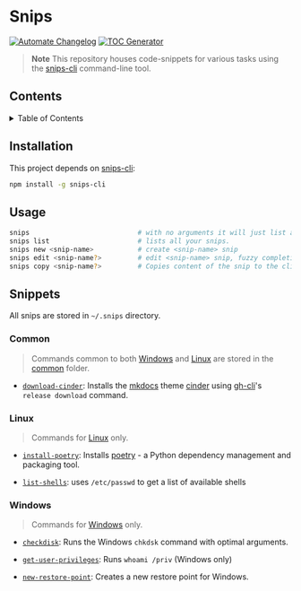 [CHANGELOG]: ./CHANGELOG.md

# Snips

<!-- Badges:Begin -->
[![Automate Changelog](https://github.com/jimbrig/snips/actions/workflows/changelog.yml/badge.svg)](https://github.com/jimbrig/snips/actions/workflows/changelog.yml)
[![TOC Generator](https://github.com/jimbrig/snips/actions/workflows/toc.yml/badge.svg)](https://github.com/jimbrig/snips/actions/workflows/toc.yml)
<!-- Badges:End -->

> **Note** This repository houses code-snippets for various tasks using the [snips-cli](https://github.com/srijanshetty/snips) command-line tool.

## Contents

<details>
<summary>Table of Contents</summary>

<!-- START doctoc generated TOC please keep comment here to allow auto update -->
<!-- DON'T EDIT THIS SECTION, INSTEAD RE-RUN doctoc TO UPDATE -->

- [Installation](#installation)
- [Usage](#usage)
- [Snippets](#snippets)
  - [Common](#common)
  - [Linux](#linux)
  - [Windows](#windows)

<!-- END doctoc generated TOC please keep comment here to allow auto update -->

</details>

## Installation

This project depends on [snips-cli](https://github.com/srijanshetty/snips):

```bash
npm install -g snips-cli
```

## Usage

```bash
snips                           # with no arguments it will just list all your snips.
snips list                      # lists all your snips.
snips new <snip-name>           # create <snip-name> snip
snips edit <snip-name?>         # edit <snip-name> snip, fuzzy completion if snip-name is skipped
snips copy <snip-name?>         # Copies content of the snip to the clipboard, fuzzy completion if snip-name is skipped
```

## Snippets

All snips are stored in `~/.snips` directory. 

### Common

> Commands common to both [Windows](./windows) and [Linux](./linux) are stored in the [common](./common) folder.

- [`download-cinder`](common/download-cinder): Installs the [mkdocs](https://www.mkdocs.org/) theme [cinder](https://sourcefoundry.org/cinder) using [gh-cli](https://cli.github.com/)'s `release download` command.

### Linux

> Commands for [Linux](./linux) only.

- [`install-poetry`](linux/install-poetry): Installs [poetry](https://python-poetry.org/) - a Python dependency management and packaging tool.

- [`list-shells`](linux/list-shells): uses `/etc/passwd` to get a list of available shells

### Windows

> Commands for [Windows](./windows) only.

- [`checkdisk`](windows/checkdisk): Runs the Windows `chkdsk` command with optimal arguments.

- [`get-user-privileges`](windows/get-user-privileges): Runs `whoami /priv` (Windows only)

- [`new-restore-point`](windows/new-restore-point): Creates a new restore point for Windows.

